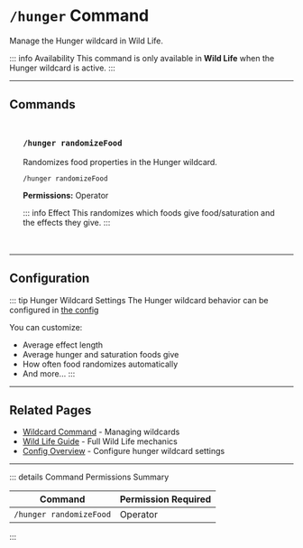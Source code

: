 #  `/hunger` Command

Manage the Hunger wildcard in Wild Life.

::: info Availability
This command is only available in **Wild Life** when the Hunger wildcard is active.
:::

---

## Commands

<div class="command-block">

### `/hunger randomizeFood`

Randomizes food properties in the Hunger wildcard.

```
/hunger randomizeFood
```

**Permissions:** Operator

::: info Effect
This randomizes which foods give food/saturation and the effects they give.
:::

</div>


---

## Configuration

::: tip Hunger Wildcard Settings
The Hunger wildcard behavior can be configured in [the config](/config/overview)

You can customize:
- Average effect length
- Average hunger and saturation foods give
- How often food randomizes automatically
- And more...
:::

---

## Related Pages

- [Wildcard Command](/commands/detailed/wildcard) - Managing wildcards
- [Wild Life Guide](/guide/seasons/wild-life) - Full Wild Life mechanics
- [Config Overview](/config/overview) - Configure hunger wildcard settings

---

::: details Command Permissions Summary

| Command                        | Permission Required |
|--------------------------------|---------------------|
| `/hunger randomizeFood`        | Operator            |
:::

<style scoped>
.command-block {
  background: var(--vp-c-bg-soft);
  border: 1px solid var(--vp-c-divider);
  border-radius: 8px;
  padding: 1.5rem;
  margin: 1.5rem 0;
}

.command-block h3 {
  margin-top: 0;
  color: var(--vp-c-brand-1);
  font-family: var(--vp-font-family-mono);
}

.command-block > *:last-child {
  margin-bottom: 0;
}
</style>